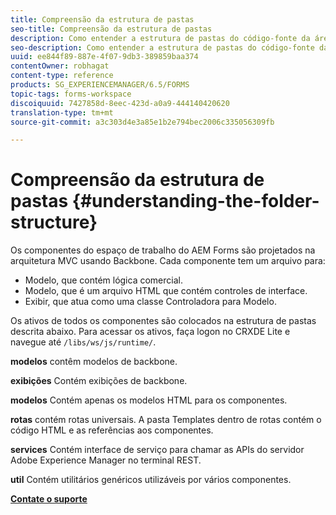 ```yaml
---
title: Compreensão da estrutura de pastas
seo-title: Compreensão da estrutura de pastas
description: Como entender a estrutura de pastas do código-fonte da área de trabalho do AEM Forms para personalizar.
seo-description: Como entender a estrutura de pastas do código-fonte da área de trabalho do AEM Forms para personalizar.
uuid: ee844f89-887e-4f07-9db3-389859baa374
contentOwner: robhagat
content-type: reference
products: SG_EXPERIENCEMANAGER/6.5/FORMS
topic-tags: forms-workspace
discoiquuid: 7427858d-8eec-423d-a0a9-444140420620
translation-type: tm+mt
source-git-commit: a3c303d4e3a85e1b2e794bec2006c335056309fb

---
```



# Compreensão da estrutura de pastas {#understanding-the-folder-structure}

Os componentes do espaço de trabalho do AEM Forms são projetados na arquitetura MVC usando Backbone. Cada componente tem um arquivo para:

* Modelo, que contém lógica comercial.
* Modelo, que é um arquivo HTML que contém controles de interface.
* Exibir, que atua como uma classe Controladora para Modelo.

Os ativos de todos os componentes são colocados na estrutura de pastas descrita abaixo. Para acessar os ativos, faça logon no CRXDE Lite e navegue até `/libs/ws/js/runtime/`.

**modelos** contêm modelos de backbone.

**exibições** Contém exibições de backbone.

**modelos** Contém apenas os modelos HTML para os componentes.

**rotas** contém rotas universais. A pasta Templates dentro de rotas contém o código HTML e as referências aos componentes.

**services** Contém interface de serviço para chamar as APIs do servidor Adobe Experience Manager no terminal REST.

**util** Contém utilitários genéricos utilizáveis por vários componentes.

**[Contate o suporte](https://www.adobe.com/account/sign-in.supportportal.html)**
